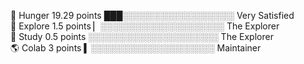 🍪 Hunger  19.29 points   ███░░░░░░░░░░░░░░░░░░ Very Satisfied      
🔭 Explore   1.5 points   ▏░░░░░░░░░░░░░░░░░░░░ The Explorer        
📜 Study     0.5 points   ░░░░░░░░░░░░░░░░░░░░░ The Explorer        
🌎 Colab       3 points   ▍░░░░░░░░░░░░░░░░░░░░ Maintainer          